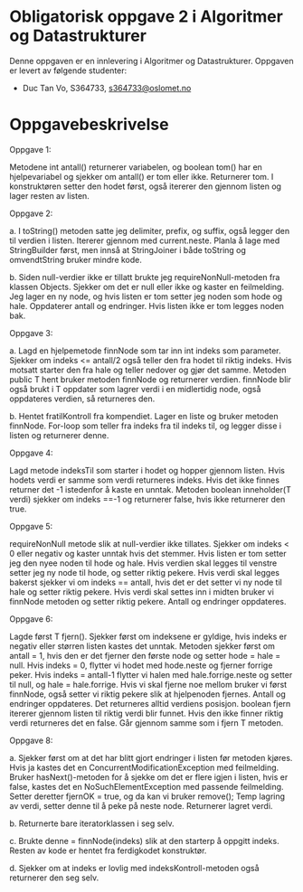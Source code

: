 # Obligatorisk oppgave 2 i Algoritmer og Datastrukturer

Denne oppgaven er en innlevering i Algoritmer og Datastrukturer. 
Oppgaven er levert av følgende studenter:

* Duc Tan Vo, S364733, s364733@oslomet.no

# Oppgavebeskrivelse

Oppgave 1:

Metodene int antall() returnerer variabelen, og boolean tom() har en hjelpevariabel og sjekker om antall() er tom eller ikke. Returnerer tom.
I konstruktøren setter den hodet først, også itererer den gjennom listen og lager resten av listen.

Oppgave 2:

a. I toString() metoden satte jeg delimiter, prefix, og suffix, også legger den til verdien i listen. Itererer gjennom med current.neste.
Planla å lage med StringBuilder først, men innså at StringJoiner i både toString og omvendtString bruker mindre kode.

b. Siden null-verdier ikke er tillatt brukte jeg requireNonNull-metoden fra klassen Objects. Sjekker om det er null eller ikke og kaster en feilmelding.
Jeg lager en ny node, og hvis listen er tom setter jeg noden som hode og hale. Oppdaterer antall og endringer.
Hvis listen ikke er tom legges noden bak.

Oppgave 3:

a. Lagd en hjelpemetode finnNode som tar inn int indeks som parameter. Sjekker om indeks <= antall/2 også teller den fra hodet til riktig indeks.
Hvis motsatt starter den fra hale og teller nedover og gjør det samme.
Metoden public T hent bruker metoden finnNode og returnerer verdien.
finnNode blir også brukt i T oppdater som lagrer verdi i en midlertidig node, også oppdateres verdien, så returneres den.

b. Hentet fratilKontroll fra kompendiet. Lager en liste og bruker metoden finnNode. For-loop som teller fra indeks fra til indeks til, og legger disse i listen og returnerer denne.

Oppgave 4:

Lagd metode indeksTil som starter i hodet og hopper gjennom listen. Hvis hodets verdi er samme som verdi returneres indeks. Hvis det ikke finnes returner det -1 istedenfor å kaste en unntak.
Metoden boolean inneholder(T verdi) sjekker om indeks ==-1 og returnerer false, hvis ikke returnerer den true.

Oppgave 5:

requireNonNull metode slik at null-verdier ikke tillates. Sjekker om indeks < 0 eller negativ og kaster unntak hvis det stemmer.
Hvis listen er tom setter jeg den nyee noden til hode og hale. Hvis verdien skal legges til venstre setter jeg ny node til hode, og setter riktig pekere.
Hvis verdi skal legges bakerst sjekker vi om indeks == antall, hvis det er det setter vi ny node til hale og setter riktig pekere.
Hvis verdi skal settes inn i midten bruker vi finnNode metoden og setter riktig pekere.
Antall og endringer oppdateres.

Oppgave 6:

Lagde først T fjern(). Sjekker først om indeksene er gyldige, hvis indeks er negativ eller størren listen kastes det unntak.
Metoden sjekker først om antall = 1, hvis den er det fjerner den første node og setter hode = hale = null. Hvis indeks = 0, flytter vi hodet med hode.neste og fjerner forrige peker. 
Hvis indeks = antall-1 flytter vi halen med hale.forrige.neste og setter til null, og hale = hale.forrige.
Hvis vi skal fjerne noe mellom bruker vi først finnNode, også setter vi riktig pekere slik at hjelpenoden fjernes.
Antall og endringer oppdateres. Det returneres alltid verdiens posisjon.
boolean fjern itererer gjennom listen til riktig verdi blir funnet. Hvis den ikke finner riktig verdi returneres det en false. Går gjennom samme som i fjern T metoden.

Oppgave 8:

a. Sjekker først om at det har blitt gjort endringer i listen før metoden kjøres. Hvis ja kastes det en ConcurrentModificationException med feilmelding.
Bruker hasNext()-metoden for å sjekke om det er flere igjen i listen, hvis er false, kastes det en NoSuchElementException med passende feilmelding.
Setter deretter fjernOK = true, og da kan vi bruker remove();
Temp lagring av verdi, setter denne til å peke på neste node. Returnerer lagret verdi.

b. Returnerte bare iteratorklassen i seg selv.

c. Brukte denne = finnNode(indeks) slik at den starterp å oppgitt indeks. Resten av kode er hentet fra ferdigkodet konstruktør.

d. Sjekker om at indeks er lovlig med indeksKontroll-metoden også returnerer den seg selv.




